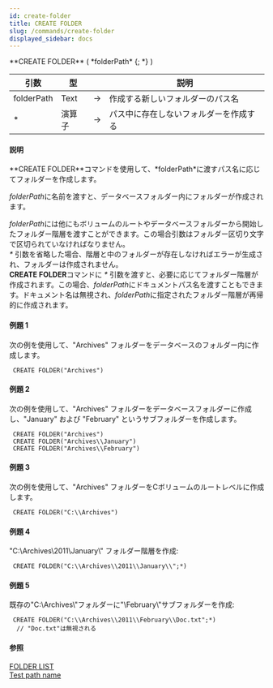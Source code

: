 ```yaml
---
id: create-folder
title: CREATE FOLDER
slug: /commands/create-folder
displayed_sidebar: docs
---
```


<!--REF #_command_.CREATE FOLDER.Syntax-->**CREATE FOLDER** ( *folderPath* {; *} )<!-- END REF-->
<!--REF #_command_.CREATE FOLDER.Params-->
| 引数 | 型 |  | 説明 |
| --- | --- | --- | --- |
| folderPath | Text | &#8594;  | 作成する新しいフォルダーのパス名 |
| * | 演算子 | &#8594;  | パス中に存在しないフォルダーを作成する |

<!-- END REF-->

#### 説明 

<!--REF #_command_.CREATE FOLDER.Summary-->**CREATE FOLDER**コマンドを使用して、*folderPath*に渡すパス名に応じてフォルダーを作成します。<!-- END REF-->

*folderPath*に名前を渡すと、データベースフォルダー内にフォルダーが作成されます。

*folderPath*には他にもボリュームのルートやデータベースフォルダーから開始したフォルダー階層を渡すことができます。この場合引数はフォルダー区切り文字で区切られていなければなりません。  
*\** 引数を省略した場合、階層と中のフォルダーが存在しなければエラーが生成され、フォルダーは作成されません。  
**CREATE FOLDER**コマンドに *\** 引数を渡すと、必要に応じてフォルダー階層が作成されます。この場合、*folderPath*にドキュメントパス名を渡すこともできます。ドキュメント名は無視され、*folderPath*に指定されたフォルダー階層が再帰的に作成されます。

#### 例題 1 

次の例を使用して、"Archives" フォルダーをデータベースのフォルダー内に作成します。

```4d
 CREATE FOLDER("Archives")
```

#### 例題 2 

次の例を使用して、"Archives" フォルダーをデータベースフォルダーに作成し、"January" および "February" というサブフォルダーを作成します。

```4d
 CREATE FOLDER("Archives")
 CREATE FOLDER("Archives\\January")
 CREATE FOLDER("Archives\\February")
```

#### 例題 3 

次の例を使用して、"Archives" フォルダーをCボリュームのルートレベルに作成します。

```4d
 CREATE FOLDER("C:\\Archives")
```

#### 例題 4 

"C:\\Archives\\2011\\January\\" フォルダー階層を作成:

```4d
 CREATE FOLDER("C:\\Archives\\2011\\January\\";*)
```

#### 例題 5 

既存の"C:\\Archives\\"フォルダーに"\\February\\"サブフォルダーを作成: 

```4d
 CREATE FOLDER("C:\\Archives\\2011\\February\\Doc.txt";*)
  // "Doc.txt"は無視される
```

#### 参照 

[FOLDER LIST](folder-list.md)  
[Test path name](test-path-name.md)  